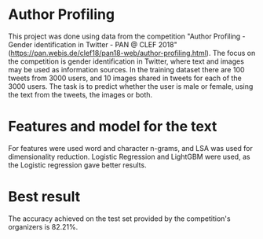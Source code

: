 # Author Profiling

This project was done using data from the competition "Author Profiling - Gender identification in Twitter - PAN @ CLEF 2018" (https://pan.webis.de/clef18/pan18-web/author-profiling.html). The focus on the competition is gender identification in Twitter, where text and images may be used as information sources. In the training dataset there are 100 tweets from 3000 users, and 10 images shared in tweets for each of the 3000 users. The task is to predict whether the user is male or female, using the text from the tweets, the images or both.

# Features and model for the text

For features were used word and character n-grams, and LSA was used for dimensionality reduction.
Logistic Regression and LightGBM were used, as the Logistic regression gave better results.

# Best result

The accuracy achieved on the test set provided by the competition's organizers is 82.21%.

